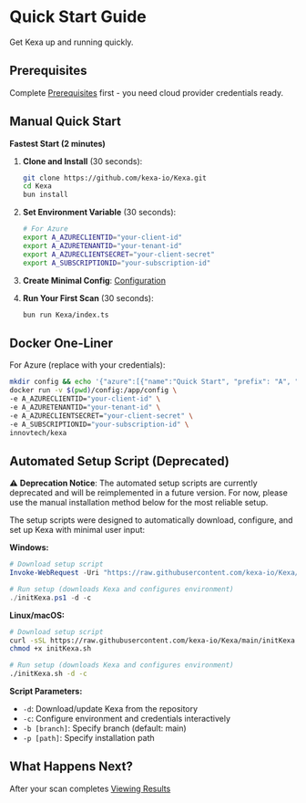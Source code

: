 # Quick Start Guide

Get Kexa up and running quickly.

## Prerequisites

Complete [Prerequisites](prerequisites.md) first - you need cloud provider credentials ready.

## Manual Quick Start

**Fastest Start (2 minutes)**

1. **Clone and Install** (30 seconds):
   ```bash
   git clone https://github.com/kexa-io/Kexa.git
   cd Kexa
   bun install
   ```

2. **Set Environment Variable** (30 seconds):
   ```bash
   # For Azure
   export A_AZURECLIENTID="your-client-id"
   export A_AZURETENANTID="your-tenant-id" 
   export A_AZURECLIENTSECRET="your-client-secret"
   export A_SUBSCRIPTIONID="your-subscription-id"
   ```

3. **Create Minimal Config**: [Configuration](../configuration/global-configuration.md)

4. **Run Your First Scan** (30 seconds):
   ```bash
   bun run Kexa/index.ts
   ```


## Docker One-Liner

For Azure (replace with your credentials):
```bash
mkdir config && echo '{"azure":[{"name":"Quick Start", "prefix": "A", "rules":["azureBenchmarkRules"]}]}' > config/default.json && \
docker run -v $(pwd)/config:/app/config \
-e A_AZURECLIENTID="your-client-id" \
-e A_AZURETENANTID="your-tenant-id" \
-e A_AZURECLIENTSECRET="your-client-secret" \
-e A_SUBSCRIPTIONID="your-subscription-id" \
innovtech/kexa
```


## Automated Setup Script (Deprecated)

⚠️ **Deprecation Notice**: The automated setup scripts are currently deprecated and will be reimplemented in a future version. For now, please use the manual installation method below for the most reliable setup.

The setup scripts were designed to automatically download, configure, and set up Kexa with minimal user input:

**Windows:**
```powershell
# Download setup script
Invoke-WebRequest -Uri "https://raw.githubusercontent.com/kexa-io/Kexa/main/initKexa.ps1" -OutFile "./initKexa.ps1"

# Run setup (downloads Kexa and configures environment)
./initKexa.ps1 -d -c
```

**Linux/macOS:**
```bash
# Download setup script
curl -sSL https://raw.githubusercontent.com/kexa-io/Kexa/main/initKexa.sh -o initKexa.sh
chmod +x initKexa.sh

# Run setup (downloads Kexa and configures environment)
./initKexa.sh -d -c
```

**Script Parameters:**
- `-d`: Download/update Kexa from the repository
- `-c`: Configure environment and credentials interactively
- `-b [branch]`: Specify branch (default: main)
- `-p [path]`: Specify installation path

## What Happens Next?

After your scan completes [Viewing Results](./viewing-results.md)
